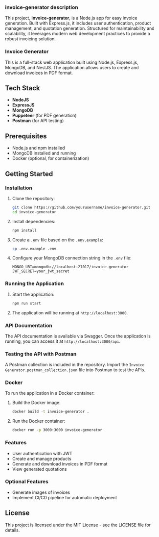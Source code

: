 ### invoice-generator description
This project, **invoice-generator**, is a Node.js app for easy invoice generation. Built with Express.js, it includes user authentication, product management, and quotation generation. Structured for maintainability and scalability, it leverages modern web development practices to provide a robust invoicing solution.
### Invoice Generator

This is a full-stack web application built using Node.js, Express.js, MongoDB, and NestJS. The application allows users to create and download invoices in PDF format.

## Tech Stack

- **NodeJS**
- **ExpressJS**
- **MongoDB**
- **Puppeteer** (for PDF generation)
- **Postman** (for API testing)

## Prerequisites

- Node.js and npm installed
- MongoDB installed and running
- Docker (optional, for containerization)

## Getting Started

### Installation

1. Clone the repository:
    ```sh
    git clone https://github.com/yourusername/invoice-generator.git
    cd invoice-generator
    ```

2. Install dependencies:
    ```sh
    npm install
    ```

3. Create a `.env` file based on the `.env.example`:
    ```sh
    cp .env.example .env
    ```

4. Configure your MongoDB connection string in the `.env` file:
    ```
    MONGO_URI=mongodb://localhost:27017/invoice-generator
    JWT_SECRET=your_jwt_secret
    ```

### Running the Application

1. Start the application:
    ```sh
    npm run start
    ```

2. The application will be running at `http://localhost:3000`.

### API Documentation

The API documentation is available via Swagger. Once the application is running, you can access it at `http://localhost:3000/api`.

### Testing the API with Postman

A Postman collection is included in the repository. Import the `Invoice Generator.postman_collection.json` file into Postman to test the APIs.

### Docker

To run the application in a Docker container:

1. Build the Docker image:
    ```sh
    docker build -t invoice-generator .
    ```

2. Run the Docker container:
    ```sh
    docker run -p 3000:3000 invoice-generator
    ```

### Features

- User authentication with JWT
- Create and manage products
- Generate and download invoices in PDF format
- View generated quotations

### Optional Features

- Generate images of invoices
- Implement CI/CD pipeline for automatic deployment

## License

This project is licensed under the MIT License - see the LICENSE file for details.
